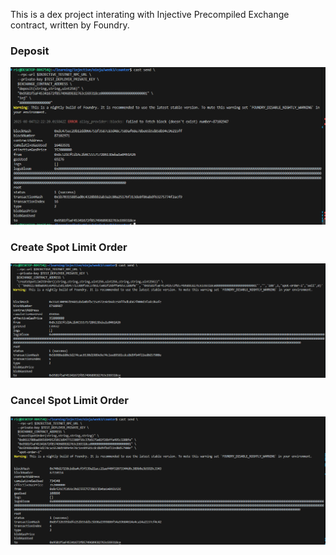 This is a dex project interating with Injective Precompiled Exchange contract, written by Foundry.

### Deposit
![Deposit](./images/3.1.deposit.png)

### Create Spot Limit Order
![Create Spot Limit Order](./images/3.2.createSpotOrder.png)

### Cancel Spot Limit Order
![Cancel Spot Limit Order](./images/3.3.cancelSpotOrder.png)
